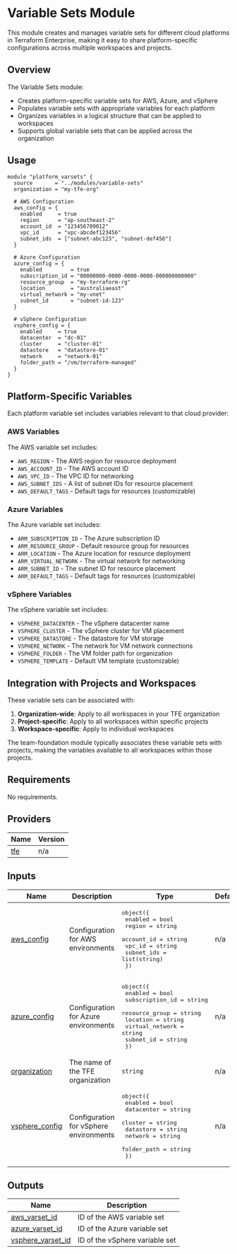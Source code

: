 # Variable Sets Module

This module creates and manages variable sets for different cloud platforms in Terraform Enterprise, making it easy to share platform-specific configurations across multiple workspaces and projects.

## Overview

The Variable Sets module:

- Creates platform-specific variable sets for AWS, Azure, and vSphere
- Populates variable sets with appropriate variables for each platform
- Organizes variables in a logical structure that can be applied to workspaces
- Supports global variable sets that can be applied across the organization

## Usage

```hcl
module "platform_varsets" {
  source       = "../modules/variable-sets"
  organization = "my-tfe-org"
  
  # AWS Configuration
  aws_config = {
    enabled     = true
    region      = "ap-southeast-2"
    account_id  = "123456789012"
    vpc_id      = "vpc-abcdef123456"
    subnet_ids  = ["subnet-abc123", "subnet-def456"]
  }
  
  # Azure Configuration
  azure_config = {
    enabled         = true
    subscription_id = "00000000-0000-0000-0000-000000000000"
    resource_group  = "my-terraform-rg"
    location        = "australiaeast"
    virtual_network = "my-vnet"
    subnet_id       = "subnet-id-123"
  }
  
  # vSphere Configuration
  vsphere_config = {
    enabled     = true
    datacenter  = "dc-01"
    cluster     = "cluster-01"
    datastore   = "datastore-01"
    network     = "network-01"
    folder_path = "/vm/terraform-managed"
  }
}
```

## Platform-Specific Variables

Each platform variable set includes variables relevant to that cloud provider:

### AWS Variables
The AWS variable set includes:
- `AWS_REGION` - The AWS region for resource deployment
- `AWS_ACCOUNT_ID` - The AWS account ID
- `AWS_VPC_ID` - The VPC ID for networking
- `AWS_SUBNET_IDS` - A list of subnet IDs for resource placement
- `AWS_DEFAULT_TAGS` - Default tags for resources (customizable)

### Azure Variables
The Azure variable set includes:
- `ARM_SUBSCRIPTION_ID` - The Azure subscription ID
- `ARM_RESOURCE_GROUP` - Default resource group for resources
- `ARM_LOCATION` - The Azure location for resource deployment
- `ARM_VIRTUAL_NETWORK` - The virtual network for networking
- `ARM_SUBNET_ID` - The subnet ID for resource placement
- `ARM_DEFAULT_TAGS` - Default tags for resources (customizable)

### vSphere Variables
The vSphere variable set includes:
- `VSPHERE_DATACENTER` - The vSphere datacenter name
- `VSPHERE_CLUSTER` - The vSphere cluster for VM placement
- `VSPHERE_DATASTORE` - The datastore for VM storage
- `VSPHERE_NETWORK` - The network for VM network connections
- `VSPHERE_FOLDER` - The VM folder path for organization
- `VSPHERE_TEMPLATE` - Default VM template (customizable)

## Integration with Projects and Workspaces

These variable sets can be associated with:

1. **Organization-wide**: Apply to all workspaces in your TFE organization
2. **Project-specific**: Apply to all workspaces within specific projects
3. **Workspace-specific**: Apply to individual workspaces

The team-foundation module typically associates these variable sets with projects, making the variables available to all workspaces within those projects.

## Requirements

No requirements.

## Providers

| Name | Version |
|------|---------|
| <a name="provider_tfe"></a> [tfe](#provider\_tfe) | n/a |

## Inputs

| Name | Description | Type | Default | Required |
|------|-------------|------|---------|:--------:|
| <a name="input_aws_config"></a> [aws\_config](#input\_aws\_config) | Configuration for AWS environments | <pre>object({<br/>    enabled     = bool<br/>    region      = string<br/>    account_id  = string<br/>    vpc_id      = string<br/>    subnet_ids  = list(string)<br/>  })</pre> | n/a | yes |
| <a name="input_azure_config"></a> [azure\_config](#input\_azure\_config) | Configuration for Azure environments | <pre>object({<br/>    enabled           = bool<br/>    subscription_id   = string<br/>    resource_group    = string<br/>    location          = string<br/>    virtual_network   = string<br/>    subnet_id         = string<br/>  })</pre> | n/a | yes |
| <a name="input_organization"></a> [organization](#input\_organization) | The name of the TFE organization | `string` | n/a | yes |
| <a name="input_vsphere_config"></a> [vsphere\_config](#input\_vsphere\_config) | Configuration for vSphere environments | <pre>object({<br/>    enabled     = bool<br/>    datacenter  = string<br/>    cluster     = string<br/>    datastore   = string<br/>    network     = string<br/>    folder_path = string<br/>  })</pre> | n/a | yes |

## Outputs

| Name | Description |
|------|-------------|
| <a name="output_aws_varset_id"></a> [aws\_varset\_id](#output\_aws\_varset\_id) | ID of the AWS variable set |
| <a name="output_azure_varset_id"></a> [azure\_varset\_id](#output\_azure\_varset\_id) | ID of the Azure variable set |
| <a name="output_vsphere_varset_id"></a> [vsphere\_varset\_id](#output\_vsphere\_varset\_id) | ID of the vSphere variable set | 
